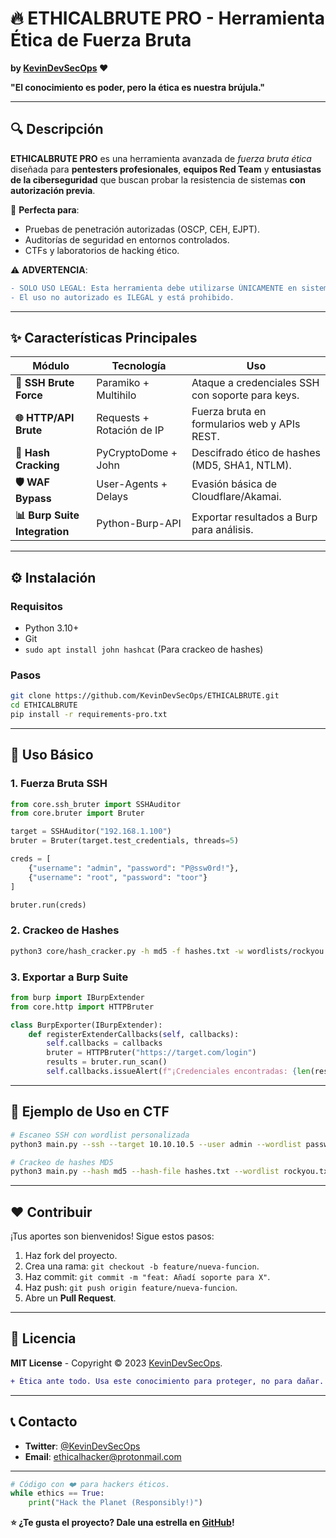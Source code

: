 # **🔥 ETHICALBRUTE PRO - Herramienta Ética de Fuerza Bruta**  
**by [KevinDevSecOps](https://github.com/KevinDevSecOps) ❤️**  

**"El conocimiento es poder, pero la ética es nuestra brújula."**  

---

## **🔍 Descripción**  
**ETHICALBRUTE PRO** es una herramienta avanzada de *fuerza bruta ética* diseñada para **pentesters profesionales**, **equipos Red Team** y **entusiastas de la ciberseguridad** que buscan probar la resistencia de sistemas **con autorización previa**.  

🚀 **Perfecta para**:  
- Pruebas de penetración autorizadas (OSCP, CEH, EJPT).  
- Auditorías de seguridad en entornos controlados.  
- CTFs y laboratorios de hacking ético.  

⚠️ **ADVERTENCIA**:  
```diff
- SOLO USO LEGAL: Esta herramienta debe utilizarse ÚNICAMENTE en sistemas con permiso explícito.  
- El uso no autorizado es ILEGAL y está prohibido.  
```

---

## **✨ Características Principales**  

| **Módulo**               | **Tecnología**            | **Uso**                                   |  
|--------------------------|---------------------------|------------------------------------------|  
| **🔐 SSH Brute Force**    | Paramiko + Multihilo      | Ataque a credenciales SSH con soporte para keys. |  
| **🌐 HTTP/API Brute**     | Requests + Rotación de IP | Fuerza bruta en formularios web y APIs REST. |  
| **💾 Hash Cracking**      | PyCryptoDome + John       | Descifrado ético de hashes (MD5, SHA1, NTLM). |  
| **🛡️ WAF Bypass**        | User-Agents + Delays      | Evasión básica de Cloudflare/Akamai.     |  
| **📊 Burp Suite Integration** | Python-Burp-API       | Exportar resultados a Burp para análisis. |  

---

## **⚙️ Instalación**  

### **Requisitos**  
- Python 3.10+  
- Git  
- `sudo apt install john hashcat` (Para crackeo de hashes)  

### **Pasos**  
```bash
git clone https://github.com/KevinDevSecOps/ETHICALBRUTE.git  
cd ETHICALBRUTE  
pip install -r requirements-pro.txt  
```  

---

## **🚀 Uso Básico**  

### **1. Fuerza Bruta SSH**  
```python
from core.ssh_bruter import SSHAuditor  
from core.bruter import Bruter  

target = SSHAuditor("192.168.1.100")  
bruter = Bruter(target.test_credentials, threads=5)  

creds = [  
    {"username": "admin", "password": "P@ssw0rd!"},  
    {"username": "root", "password": "toor"}  
]  

bruter.run(creds)  
```  

### **2. Crackeo de Hashes**  
```bash
python3 core/hash_cracker.py -h md5 -f hashes.txt -w wordlists/rockyou.txt  
```  

### **3. Exportar a Burp Suite**  
```python
from burp import IBurpExtender  
from core.http import HTTPBruter  

class BurpExporter(IBurpExtender):  
    def registerExtenderCallbacks(self, callbacks):  
        self.callbacks = callbacks  
        bruter = HTTPBruter("https://target.com/login")  
        results = bruter.run_scan()  
        self.callbacks.issueAlert(f"¡Credenciales encontradas: {len(results)}!")  
```  

---

## **📌 Ejemplo de Uso en CTF**  
```bash
# Escaneo SSH con wordlist personalizada  
python3 main.py --ssh --target 10.10.10.5 --user admin --wordlist passwords.txt  

# Crackeo de hashes MD5  
python3 main.py --hash md5 --hash-file hashes.txt --wordlist rockyou.txt  
```  

---

## **❤️ Contribuir**  
¡Tus aportes son bienvenidos! Sigue estos pasos:  
1. Haz fork del proyecto.  
2. Crea una rama: `git checkout -b feature/nueva-funcion`.  
3. Haz commit: `git commit -m "feat: Añadí soporte para X"`.  
4. Haz push: `git push origin feature/nueva-funcion`.  
5. Abre un **Pull Request**.  

---

## **📜 Licencia**  
**MIT License** - Copyright © 2023 [KevinDevSecOps](https://github.com/KevinDevSecOps).  
```diff
+ Ética ante todo. Usa este conocimiento para proteger, no para dañar.  
```  

---

## **📞 Contacto**  
- **Twitter**: [@KevinDevSecOps](https://twitter.com/KevinDevSecOps)  
- **Email**: ethicalhacker@protonmail.com  

---

```python
# Código con ❤️ para hackers éticos.  
while ethics == True:  
    print("Hack the Planet (Responsibly!)")  
```  

**⭐ ¿Te gusta el proyecto? Dale una estrella en [GitHub](https://github.com/KevinDevSecOps/ETHICALBRUTE)!**
